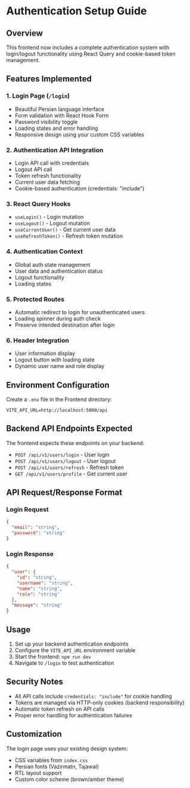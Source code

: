 # Authentication Setup Guide

## Overview

This frontend now includes a complete authentication system with login/logout functionality using React Query and cookie-based token management.

## Features Implemented

### 1. Login Page (`/login`)

- Beautiful Persian language interface
- Form validation with React Hook Form
- Password visibility toggle
- Loading states and error handling
- Responsive design using your custom CSS variables

### 2. Authentication API Integration

- Login API call with credentials
- Logout API call
- Token refresh functionality
- Current user data fetching
- Cookie-based authentication (credentials: "include")

### 3. React Query Hooks

- `useLogin()` - Login mutation
- `useLogout()` - Logout mutation
- `useCurrentUser()` - Get current user data
- `useRefreshToken()` - Refresh token mutation

### 4. Authentication Context

- Global auth state management
- User data and authentication status
- Logout functionality
- Loading states

### 5. Protected Routes

- Automatic redirect to login for unauthenticated users
- Loading spinner during auth check
- Preserve intended destination after login

### 6. Header Integration

- User information display
- Logout button with loading state
- Dynamic user name and role display

## Environment Configuration

Create a `.env` file in the Frontend directory:

```env
VITE_API_URL=http://localhost:5000/api
```

## Backend API Endpoints Expected

The frontend expects these endpoints on your backend:

- `POST /api/v1/users/login` - User login
- `POST /api/v1/users/logout` - User logout
- `POST /api/v1/users/refresh` - Refresh token
- `GET /api/v1/users/profile` - Get current user

## API Request/Response Format

### Login Request

```json
{
  "email": "string",
  "password": "string"
}
```

### Login Response

```json
{
  "user": {
    "id": "string",
    "username": "string",
    "name": "string",
    "role": "string"
  },
  "message": "string"
}
```

## Usage

1. Set up your backend authentication endpoints
2. Configure the `VITE_API_URL` environment variable
3. Start the frontend: `npm run dev`
4. Navigate to `/login` to test authentication

## Security Notes

- All API calls include `credentials: "include"` for cookie handling
- Tokens are managed via HTTP-only cookies (backend responsibility)
- Automatic token refresh on API calls
- Proper error handling for authentication failures

## Customization

The login page uses your existing design system:

- CSS variables from `index.css`
- Persian fonts (Vazirmatn, Tajawal)
- RTL layout support
- Custom color scheme (brown/amber theme)
